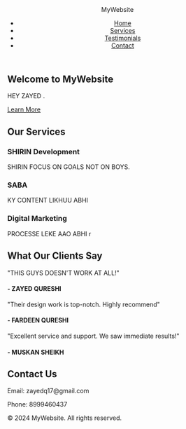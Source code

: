 <!DOCTYPE html>
<html lang="en">
<head>
    <meta charset="UTF-8">
    <meta name="viewport" content="width=device-width, initial-scale=1.0">
    <title>Advanced Front Page</title>
    <link rel="stylesheet" href="styles.css">
    <link rel="stylesheet" href="https://cdnjs.cloudflare.com/ajax/libs/font-awesome/5.15.3/css/all.min.css">
</head>
<body>
    <header>
        <nav>
            <div class="logo">MyWebsite</div>
            <ul class="nav-links">
                <li><a href="#">Home</a></li>
                <li><a href="#services">Services</a></li>
                <li><a href="#testimonials">Testimonials</a></li>
                <li><a href="#contact">Contact</a></li>
            </ul>
            <div class="burger">
                <div class="line1"></div>
                <div class="line2"></div>
                <div class="line3"></div>
            </div>
        </nav>
    </header>
    <section class="hero">
        <div class="hero-text">
            <h1>Welcome to MyWebsite</h1>
            <p>HEY ZAYED .</p>
            <a href="#services" class="cta">Learn More</a>
        </div>
    </section>
    <section id="services" class="services">
        <h2>Our Services</h2>
        <div class="service-container">
            <div class="service">
                <i class="fas fa-laptop-code"></i>
                <h3>SHIRIN Development</h3>
                <p>SHIRIN FOCUS ON GOALS NOT ON BOYS.</p>
            </div>
            <div class="service">
                <i class="fas fa-paint-brush"></i>
                <h3>SABA </h3>
                <p>KY CONTENT LIKHUU ABHI </p>
            </div>
            <div class="service">
                <i class="fas fa-bullhorn"></i>
                <h3>Digital Marketing</h3>
                <p>PROCESSE LEKE AAO ABHI r</p>
            </div>
        </div>
    </section>
    <section id="testimonials" class="testimonials">
        <h2>What Our Clients Say</h2>
        <div class="testimonial-container">
            <div class="testimonial">
                <p>"THIS GUYS DOESN'T WORK AT ALL!"</p>
                <h4>- ZAYED QURESHI</h4>
            </div>
            <div class="testimonial">
                <p>"Their design work is top-notch. Highly recommend"</p>
                <h4>- FARDEEN QURESHI</h4>
            </div>
            <div class="testimonial">
                <p>"Excellent service and support. We saw immediate results!"</p>
                <h4>- MUSKAN SHEIKH</h4>
            </div>
        </div>
    </section>
    <footer id="contact">
        <h2>Contact Us</h2>
        <p>Email: zayedq17@gmail.com</p>
        <p>Phone: 8999460437</p>
        <div class="social-icons">
            <a href="#"><i class="fab fa-facebook-f"></i></a>
            <a href="#"><i class="fab fa-twitter"></i></a>
            <a href="#"><i class="fab fa-instagram"></i></a>
            <a href="#"><i class="fab fa-linkedin-in"></i></a>
        </div>
        <p>&copy; 2024 MyWebsite. All rights reserved.</p>
    </footer>
    <script src="script.js"></script>
</body>
</html>
